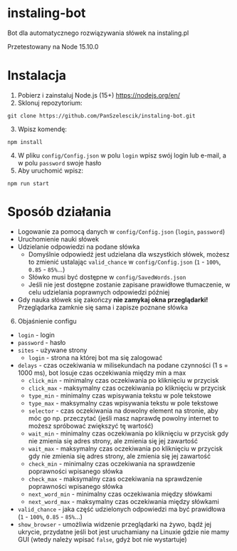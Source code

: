 # instaling-bot
Bot dla automatycznego rozwiązywania słówek na instaling.pl

Przetestowany na Node 15.10.0

# Instalacja
1. Pobierz i zainstaluj Node.js (15+) https://nodejs.org/en/
2. Sklonuj repozytorium:
```
git clone https://github.com/PanSzelescik/instaling-bot.git
```
3. Wpisz komendę:
```
npm install
```
4. W pliku `config/Config.json` w polu `login` wpisz swój login lub e-mail, a w polu `password` swoje hasło
5. Aby uruchomić wpisz:
```
npm run start
```

# Sposób działania
- Logowanie za pomocą danych w `config/Config.json` (`login`, `password`)
- Uruchomienie nauki słówek
- Udzielanie odpowiedzi na podane słówka
  - Domyślnie odpowiedź jest udzielana dla wszystkich słówek, możesz to zmienić ustalając `valid_chance` w `config/Config.json` (`1` - `100%`, `0.85` - `85%`...)
  - Słówko musi być dostępne w `config/SavedWords.json`
  - Jeśli nie jest dostępne zostanie zapisane prawidłowe tłumaczenie, w celu udzielania poprawnych odpowiedzi później
- Gdy nauka słówek się zakończy __nie zamykaj okna przeglądarki!__ Przeglądarka zamknie się sama i zapisze poznane słówka

6. Objaśnienie configu
- `login` - login
- `password` - hasło
- `sites` - używane strony
  - `login` - strona na której bot ma się zalogować
- `delays` - czas oczekiwania w milisekundach na podane czynności (1 s = 1000 ms), bot losuje czas oczekiwania między min a max
  - `click_min` - minimalny czas oczekiwania po kliknięciu w przycisk
  - `click_max` - maksymalny czas oczekiwania po kliknięciu w przycisk
  - `type_min` - minimalny czas wpisywania tekstu w pole tekstowe
  - `type_max` - maksymalny czas wpisywania tekstu w pole tekstowe
  - `selector` - czas oczekiwania na dowolny element na stronie, aby móc go np. przeczytać (jeśli masz naprawdę powolny internet to możesz spróbować zwiększyć tę wartość)
  - `wait_min` - minimalny czas oczekiwania po kliknięciu w przycisk gdy nie zmienia się adres strony, ale zmienia się jej zawartość
  - `wait_max` - maksymalny czas oczekiwania po kliknięciu w przycisk gdy nie zmienia się adres strony, ale zmienia się jej zawartość
  - `check_min` - minimalny czas oczekiwania na sprawdzenie poprawności wpisanego słówka
  - `check_max` - maksymalny czas oczekiwania na sprawdzenie poprawności wpisanego słówka
  - `next_word_min` - minimalny czas oczekiwania między słówkami
  - `next_word_max` - maksymalny czas oczekiwania między słówkami
- `valid_chance` - jaka część udzielonych odpowiedzi ma być prawidłowa (`1` - `100%`, `0.85` - `85%`...)
- `show_browser` - umożliwia widzenie przeglądarki na żywo, bądź jej ukrycie, przydatne jeśli bot jest uruchamiany na Linuxie gdzie nie mamy GUI (wtedy należy wpisać `false`, gdyż bot nie wystartuje)
